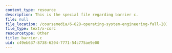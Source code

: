 ```yaml
---
content_type: resource
description: This is the special file regarding barrier c.
file: null
file_location: /coursemedia/6-828-operating-system-engineering-fall-2012/c49eb63787386204777154c775ae9e00_barrier.c
file_type: text/x-csrc
resourcetype: Other
title: barrier.c
uid: c49eb637-8738-6204-7771-54c775ae9e00
---
```

